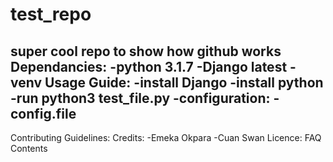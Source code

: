 # test_repo
super cool repo to show how github works
Dependancies:
-python 3.1.7
-Django latest
-venv
Usage Guide:
 -install Django
 -install python
 -run python3 test_file.py
 -configuration:
 -config.file
 -
 Contributing Guidelines:
 Credits:
 -Emeka Okpara
 -Cuan Swan
 Licence:
 FAQ 
 Contents
